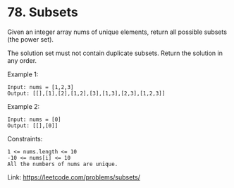 # 78. Subsets

Given an integer array nums of unique elements, return all possible 
subsets
 (the power set).

The solution set must not contain duplicate subsets. Return the solution in any order.

Example 1:
```
Input: nums = [1,2,3]
Output: [[],[1],[2],[1,2],[3],[1,3],[2,3],[1,2,3]]
```

Example 2:
```
Input: nums = [0]
Output: [[],[0]]
 ```

Constraints:
```
1 <= nums.length <= 10
-10 <= nums[i] <= 10
All the numbers of nums are unique.
```

Link: https://leetcode.com/problems/subsets/

